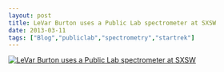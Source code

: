 ```yaml
---
layout: post
title: LeVar Burton uses a Public Lab spectrometer at SXSW
date: 2013-03-11
tags: ["Blog","publiclab","spectrometry","startrek"]
---
```


[![LeVar Burton uses a Public Lab spectrometer at SXSW](8550042584_af36442f6e.jpg)](http://www.flickr.com/photos/jeffreywarren/8550042584/ "LeVar Burton uses a Public Lab spectrometer at SXSW by jeferonix, on Flickr")